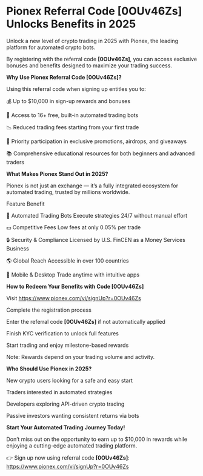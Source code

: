 # Pionex Referral Code [0OUv46Zs] Unlocks Benefits in 2025

Unlock a new level of crypto trading in 2025 with Pionex, the leading platform for automated crypto bots. 

By registering with the referral code **[0OUv46Zs]**, you can access exclusive bonuses and benefits designed to maximize your trading success.

**Why Use Pionex Referral Code [0OUv46Zs]?**

Using this referral code when signing up entitles you to:

💰 Up to $10,000 in sign-up rewards and bonuses

🤖 Access to 16+ free, built-in automated trading bots

📉 Reduced trading fees starting from your first trade

🎉 Priority participation in exclusive promotions, airdrops, and giveaways

📚 Comprehensive educational resources for both beginners and advanced traders

**What Makes Pionex Stand Out in 2025?**

Pionex is not just an exchange — it’s a fully integrated ecosystem for automated trading, trusted by millions worldwide.

Feature	Benefit

🤖 Automated Trading Bots	Execute strategies 24/7 without manual effort

💵 Competitive Fees	Low fees at only 0.05% per trade

🔒 Security & Compliance	Licensed by U.S. FinCEN as a Money Services Business

🌎 Global Reach	Accessible in over 100 countries

📱 Mobile & Desktop	Trade anytime with intuitive apps

**How to Redeem Your Benefits with Code [0OUv46Zs]**

Visit https://www.pionex.com/vi/signUp?r=0OUv46Zs

Complete the registration process

Enter the referral code **[0OUv46Zs]** if not automatically applied

Finish KYC verification to unlock full features

Start trading and enjoy milestone-based rewards

Note: Rewards depend on your trading volume and activity.

**Who Should Use Pionex in 2025?**

New crypto users looking for a safe and easy start

Traders interested in automated strategies

Developers exploring API-driven crypto trading

Passive investors wanting consistent returns via bots

**Start Your Automated Trading Journey Today!**

Don’t miss out on the opportunity to earn up to $10,000 in rewards while enjoying a cutting-edge automated trading platform.

👉 Sign up now using referral code **[0OUv46Zs]**: https://www.pionex.com/vi/signUp?r=0OUv46Zs

